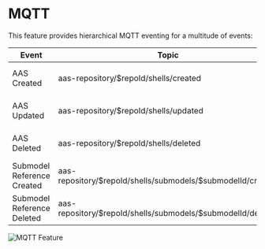 # MQTT
This feature provides hierarchical MQTT eventing for a multitude of events:

| Event       | Topic                                  | Payload          |
| ----------- | -------------------------------------- | ---------------- |
| AAS Created | aas-repository/\$repoId/shells/created | Created AAS JSON |
| AAS Updated | aas-repository/\$repoId/shells/updated | Updated AAS JSON |
| AAS Deleted | aas-repository/\$repoId/shells/deleted | Deleted AAS JSON |
| Submodel Reference Created | aas-repository/\$repoId/shells/submodels/\$submodelId/created | Created AAS JSON |
| Submodel Reference Deleted | aas-repository/\$repoId/shells/submodels/\$submodelId/deleted | Deleted AAS JSON |

![MQTT Feature](./images/mqtt-feature.png)